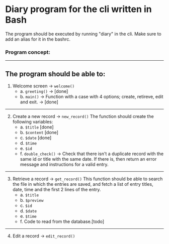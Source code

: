 # Diary program for the cli written in Bash

The program should be executed by running "diary" in the cli.
Make sure to add an alias for it in the bashrc.

### Program concept:
---
The program should be able to:
---

1. Welcome screen -> `welcome()`
    - a. `greeting()` -> [done]
    - b. `main()` -> Function with a case with 4 options; create, retireve, edit and exit. -> [done]
    
---
2. Create a new record -> `new_record()`
The function should create the following variables:
    - a. `$title` [done]
    - b. `$content` [done]
    - c. `$date` [done]
    - d. `$time` 
    - e. `$id`
    - f. `double_check()` -> Check that there isn't a duplicate record with the same id or title with the same date. If there is, then return an error message and instructions for a valid entry.
---
3. Retrieve a record -> `get_record()`
This function should be able to search the file in which the entries are saved, and fetch a list of entry titles, date, time and the first 2 lines of the entry.
    - a. `$title`
    - b. `$preview`
    - c. `$id`
    - d. `$date` 
    - e. `$time`
    - f. Code to read from the database.[todo]
---
4. Edit a record -> `edit_record()`
